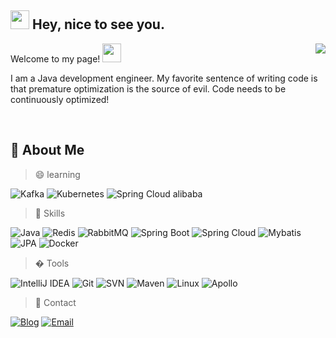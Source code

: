 ## <img src="https://emojis.slackmojis.com/emojis/images/1531849430/4246/blob-sunglasses.gif?1531849430" width="30"/> Hey, nice to see you.

<a href="https://github.com/yandongquan?tab=repositories">
<img align="right" src="https://github-readme-stats.vercel.app/api?username=yandongquan&show_icons=true&hide_border=true" />
</a>

Welcome to my page! <img src="https://camo.githubusercontent.com/35d3d11359a49bf12aebb834cc13fd81b95eff4e/68747470733a2f2f6d656469612e67697068792e636f6d2f6d656469612f6876524a434c467a6361737252346961377a2f67697068792e676966" width="30"/>

I am a Java development engineer. My favorite sentence of writing code is that premature optimization is the source of evil. Code needs to be continuously optimized!


<br>


## 🤦‍ About Me

> 😄 learning

![Kafka](https://img.shields.io/badge/-Kafka-007396?style=flat-square&logo=Apache%20Kafka&logoColor=fff)
![Kubernetes](https://img.shields.io/badge/-Kubernetes-A69C00?style=flat-square&logo=Kubernetes&logoColor=fff)
![Spring Cloud alibaba](https://img.shields.io/badge/-Spring_Cloud_alibaba-8B2374?style=flat-square&logo=Spring&logoColor=fff)


> 🎉 Skills

![Java](https://img.shields.io/badge/-Java-777BB4?style=flat-square&logo=Java&logoColor=fff)
![Redis](https://img.shields.io/badge/-Redis-00733E?style=flat-square&logo=Redis&logoColor=fff)
![RabbitMQ](https://img.shields.io/badge/-RabbitMQ-3E94D1?style=flat-square&logo=RabbitMQ&logoColor=fff)
![Spring Boot](https://img.shields.io/badge/-Spring_Boot-5F9EA0?style=flat-square&logo=Spring&logoColor=fff)
![Spring Cloud](https://img.shields.io/badge/-Spring_Cloud-2E8B57?style=flat-square&logo=Spring&logoColor=fff)
![Mybatis](https://img.shields.io/badge/-Mybatis-FF8C00?style=flat-square&logo=Mybatis&logoColor=fff)
![JPA](https://img.shields.io/badge/-Spring_data_jpa-A52A2A?style=flat-square&logo=Spring&logoColor=fff)
![Docker](https://img.shields.io/badge/-Docker-2496ED?style=flat-square&logo=Docker&logoColor=fff)

> � Tools

![IntelliJ IDEA](https://img.shields.io/badge/-IntelliJ%20IDEA-000000?style=flat-square&logo=IntelliJ%20IDEA&logoColor=fff)
![Git](https://img.shields.io/badge/-Git-F05032?style=flat-square&logo=Git&logoColor=fff)
![SVN](https://img.shields.io/badge/-SVN-054ADA?style=flat-square&logo=Tata&logoColor=fff)
![Maven](https://img.shields.io/badge/-Maven-C71A36A?style=flat-square&logo=Apache%20Maven&logoColor=fff)
![Linux](https://img.shields.io/badge/-Linux-FCC624?style=flat-square&logo=Linux&logoColor=fff)
![Apollo](https://img.shields.io/badge/-Apollo-311C87?style=flat-square&logo=Apollo%20Graphql&logoColor=fff)

> 🐛 Contact

[![Blog](https://img.shields.io/badge/-https://yandongquan.github.io-4B8BF5?style=flat-square&logo=Blogger&logoColor=fff)](https://yandongquan.github.io)
[![Email](https://img.shields.io/badge/-yandongquanlove@gmail.com-D14836?style=flat-square&logo=Gmail&logoColor=fff)](mailto:yandongquanlove@gmail.com)

